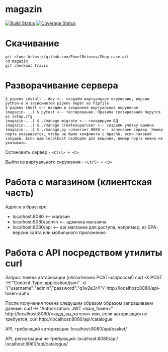# magazin

[![Build Status](https://travis-ci.org/PavelButusov/magazin.svg?branch=master)](https://travis-ci.org/PavelButusov/magazin)
[![Coverage Status](https://coveralls.io/repos/github/PavelButusov/magazin/badge.svg?branch=master)](https://coveralls.io/github/PavelButusov/magazin?branch=master)

# Скачивание
```
git clone https://github.com/PavelButusov/Shop_case.git
cd magazin
git checkout travis
```

# Разворачивание сервера

```
$ pipenv install --dev <-- создаём виртуальное окружение, версию python-а и зависимотей pipenv берёт из Pipfile
$ pipenv shell <-- входим в созданное виртуальное окружение
(magazin-...) $ pytest <-- тестирование. Правила тестирования берутся из setup.cfg
(magazin-...) $ ./manage migrate <-- генерируем БД
(magazin-...) $ ./manage createsuperuser <-- создаём учётку админа
(magazin-...) $ ./manage.py runserver 8080 <-- запускаем сервер. Номер порта указывается, чтобы не было конфликта с Apache, если таковой запущен. Если ваш localhost свободен для вещания, номер порта можно не указывать.
```

Остановить сервер - ```<Ctrl> + <C>```


Выйти из виртуального окружения - ```<Ctrl> + <D>```

# Работа с магазином (клиентская часть)
Адреса в браузере:
* localhost:8080 <-- магазин
* localhost:8080/admin <-- админка магазина
* localhost:8080/api <-- api магазина для доступа, например, из SPA-версии сайта или мобильного приложения

# Работа с API посредством утилиты curl

Запрос токена авторизации (обязательно POST-запросом!)
curl -X POST -H "Content-Type: application/json" -d '{"username":"admin","password":"q1w2e3r4"}' http://localhost:8080/api-token-auth/

После получения токена следущим образом образом запрашиваем данные:
curl -H "Authorization: JWT <ваш_токен>" http://localhost:8080/<куда_вы_хотели>
или, если авторизация не требуется,
curl http://localhost:8080/api/catalogue


API, требующий авторизации:
localhost:8080/api/basket/

API, регистрации не требующий:
localhost:8080/api/
localhost:8080/api/catalogue/
